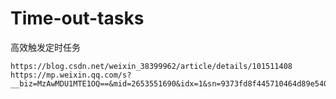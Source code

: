 # Time-out-tasks
高效触发定时任务


    https://blog.csdn.net/weixin_38399962/article/details/101511408
    https://mp.weixin.qq.com/s?__biz=MzAwMDU1MTE1OQ==&mid=2653551690&idx=1&sn=9373fd8f445710464d89e540beaa299a&chksm=813a6dd2b64de4c4c347d4f2476e358f04b64229eefc656c83ad5c6cb039a30d584c4c0b98f4&scene=0&xtrack=1&pass_ticket=AmINMIYsv1GP8t%2FmVOTFz8nJ%2FY06htx9hsspFpUx8gWbNAPSf8zlLbqF0J3hvpjG#rd
